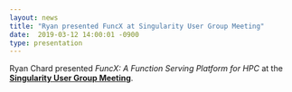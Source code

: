 ```yaml
---
layout: news
title: "Ryan presented FuncX at Singularity User Group Meeting"
date:  2019-03-12 14:00:01 -0900
type: presentation
---
```

Ryan Chard presented  *FuncX: A Function Serving Platform for HPC* at the [**Singularity User Group Meeting**](https://www.sylabs.io/2018/12/save-the-date-for-the-inaugural-meeting-of-the-singularity-user-group-march-12-13-2019/).
